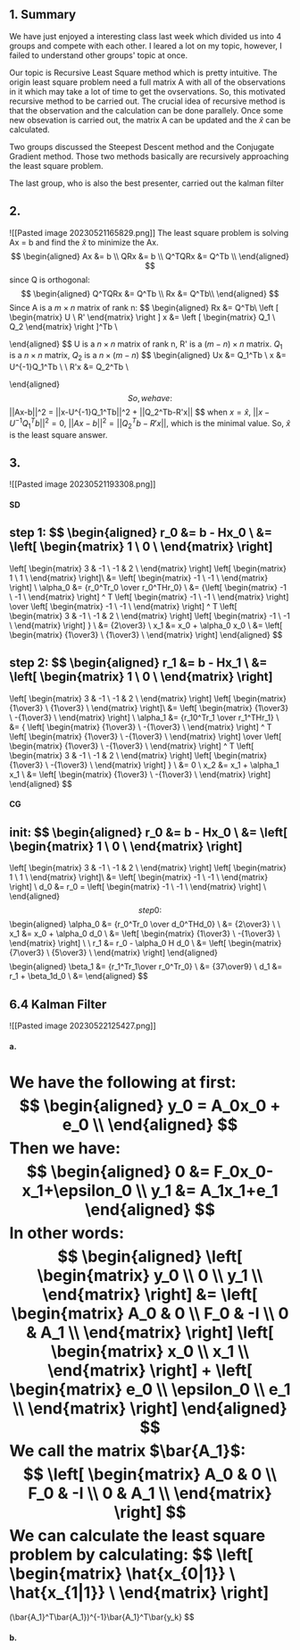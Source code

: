 ## 1. Summary
We have just enjoyed a interesting class last week which divided us into 4 groups and compete with each other. I leared a lot on my topic, however, I failed to understand other groups' topic at once. 

Our topic is Recursive Least Square method which is pretty intuitive. The origin least square problem need a full matrix A with all of the observations in it which may take a lot of time to get the ovservations. So, this motivated recursive method to be carried out. The crucial idea of recursive method is that the observation and the calculation can be done parallely. Once some new obsevation is carried out, the matrix A can be updated and the $\hat{x}$ can be calculated.

Two groups discussed the Steepest Descent method and the Conjugate Gradient method. Those two methods basically are recursively approaching the least square problem. 

The last group, who is also the best presenter, carried out the kalman filter 

## 2.
![[Pasted image 20230521165829.png]]
The least square problem is solving Ax = b and find the  $\hat{x}$ to minimize the Ax.
$$
\begin{aligned}
Ax &= b \\
QRx &= b \\
Q^TQRx &= Q^Tb \\
\end{aligned}
$$
since Q is orthogonal:
$$
\begin{aligned}
Q^TQRx &= Q^Tb \\
Rx &= Q^Tb\\
\end{aligned}
$$
Since A is a $m \times n$ matrix of rank n:
$$
\begin{aligned}
Rx &= Q^Tb\\
\left [
\begin{matrix}
U \\
R'
\end{matrix}
\right ] 
x &= 
\left [
\begin{matrix}
Q_1 \\
Q_2
\end{matrix}
\right ]^Tb \\

\end{aligned}
$$
U is a $n \times n$ matrix of rank n, R' is a $(m-n) \times n$ matrix. $Q_1$ is a $n \times n$ matrix, $Q_2$ is a $n \times (m-n)$
$$
\begin{aligned}
Ux &= Q_1^Tb \\
x &= U^{-1}Q_1^Tb \\
\\
R'x &= Q_2^Tb \\

\end{aligned}
$$
So, we have:
$$
||Ax-b||^2 = ||x-U^{-1}Q_1^Tb||^2 + ||Q_2^Tb-R'x||
$$
when $x = \hat{x}$, $||x-U^{-1}Q_1^Tb||^2  = 0$, $||Ax-b||^2  = ||Q_2^Tb-R'x||$, which is the minimal value.
So, $\hat{x}$ is the least square answer.

## 3. 
![[Pasted image 20230521193308.png]]
#### SD
step 1:
$$
\begin{aligned}
r_0 &= b - Hx_0 \\
&= 
\left[
\begin{matrix}
1 \\
0 \\
\end{matrix}
\right] 
-
\left[
\begin{matrix}
3 & -1 \\
-1 & 2 \\
\end{matrix}
\right]
\left[
\begin{matrix}
1 \\
1 \\
\end{matrix}
\right]\\
&= 
\left[
\begin{matrix}
-1 \\
-1 \\
\end{matrix}
\right] \\
\alpha_0 &= {r_0^Tr_0 \over r_0^THr_0} \\
&= 
{\left[
\begin{matrix}
-1 \\
-1 \\
\end{matrix}
\right] ^ T 
\left[
\begin{matrix}
-1 \\
-1 \\
\end{matrix}
\right]
\over
\left[
\begin{matrix}
-1 \\
-1 \\
\end{matrix}
\right] ^ T 
\left[
\begin{matrix}
3 & -1 \\
-1 & 2 \\
\end{matrix}
\right]
\left[
\begin{matrix}
-1 \\
-1 \\
\end{matrix}
\right]
} \\
&= 
{2\over3} \\
x_1 &= x_0 + \alpha_0 x_0 \\
&= 
\left[
\begin{matrix}
{1\over3} \\
{1\over3} \\
\end{matrix}
\right]
\end{aligned}
$$

step 2:
$$
\begin{aligned}
r_1 &= b - Hx_1 \\
&= 
\left[
\begin{matrix}
1 \\
0 \\
\end{matrix}
\right] 
-
\left[
\begin{matrix}
3 & -1 \\
-1 & 2 \\
\end{matrix}
\right]
\left[
\begin{matrix}
{1\over3} \\
{1\over3} \\
\end{matrix}
\right]\\
&= 
\left[
\begin{matrix}
{1\over3} \\
-{1\over3} \\
\end{matrix}
\right] \\
\alpha_1 &= {r_10^Tr_1 \over r_1^THr_1} \\
&= 
{
\left[
\begin{matrix}
{1\over3} \\
-{1\over3} \\
\end{matrix}
\right] ^ T 
\left[
\begin{matrix}
{1\over3} \\
-{1\over3} \\
\end{matrix}
\right]
\over
\left[
\begin{matrix}
{1\over3} \\
-{1\over3} \\
\end{matrix}
\right] ^ T 
\left[
\begin{matrix}
3 & -1 \\
-1 & 2 \\
\end{matrix}
\right]
\left[
\begin{matrix}
{1\over3} \\
-{1\over3} \\
\end{matrix}
\right]
} \\
&= 
0 \\
x_2 &= x_1 + \alpha_1 x_1 \\
&= 
\left[
\begin{matrix}
{1\over3} \\
-{1\over3} \\
\end{matrix}
\right]
\end{aligned}
$$
#### CG
init:
$$
\begin{aligned}
r_0 &= b - Hx_0 \\
&= 
\left[
\begin{matrix}
1 \\
0 \\
\end{matrix}
\right] 
-
\left[
\begin{matrix}
3 & -1 \\
-1 & 2 \\
\end{matrix}
\right]
\left[
\begin{matrix}
1 \\
1 \\
\end{matrix}
\right]\\
&= 
\left[
\begin{matrix}
-1 \\
-1 \\
\end{matrix}
\right] \\
d_0 &= r_0 = \left[
\begin{matrix}
-1 \\
-1 \\
\end{matrix}
\right] \\
\end{aligned}
$$
step0:
$$
\begin{aligned}
\alpha_0 &= {r_0^Tr_0 \over d_0^THd_0} \\
&= {2\over3} \\
\\
x_1 &= x_0 + \alpha_0 d_0 \\
&= \left[
\begin{matrix}
{1\over3} \\
-{1\over3} \\
\end{matrix}
\right] \\
\\
r_1 &= r_0 - \alpha_0 H d_0 \\
&= 
\left[
\begin{matrix}
{7\over3} \\
{5\over3} \\
\end{matrix}
\right]
\end{aligned}
$$
$$
\begin{aligned}
\beta_1 &= {r_1^Tr_1\over r_0^Tr_0} \\
&= {37\over9}
\\
d_1 &= r_1 + \beta_1d_0 \\
&= 
\end{aligned}
$$
## 6.4 Kalman Filter
![[Pasted image 20230522125427.png]]
#### a.
We have the following at first:
$$
\begin{aligned}
y_0 = A_0x_0 + e_0 \\
\end{aligned}
$$
Then we have:
$$
\begin{aligned}
0 &= F_0x_0-x_1+\epsilon_0 \\
y_1 &= A_1x_1+e_1
\end{aligned}
$$
In other words:
$$
\begin{aligned}
\left[
\begin{matrix}
y_0 \\
0 \\
y_1 \\
\end{matrix}
\right]
&= 
\left[
\begin{matrix}
A_0 & 0 \\
F_0 & -I \\
0 & A_1 \\
\end{matrix}
\right]
\left[
\begin{matrix}
x_0 \\
x_1 \\
\end{matrix}
\right]
+
\left[
\begin{matrix}
e_0 \\
\epsilon_0 \\
e_1 \\
\end{matrix}
\right]
\end{aligned}
$$
We call the matrix $\bar{A_1}$:
$$
\left[
\begin{matrix}
A_0 & 0 \\
F_0 & -I \\
0 & A_1 \\
\end{matrix}
\right]
$$
We can calculate the least square problem by calculating:
$$
\left[
\begin{matrix}
\hat{x_{0|1}} \\
\hat{x_{1|1}} \\
\end{matrix}
\right]
=
(\bar{A_1}^T\bar{A_1})^{-1}\bar{A_1}^T\bar{y_k}
$$
#### b.
